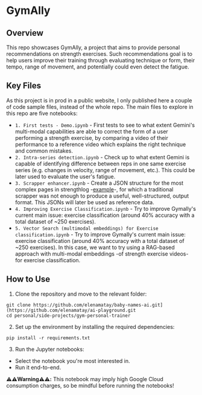 # GymAlly

## Overview
This repo showcases GymAlly, a project that aims to provide personal recommendations on strength exercises. Such recommendations goal is to help users improve their training through evaluating technique or form, their tempo, range of movement, and potentially could even detect the fatigue.

## Key Files

As this project is in prod in a public website, I only published here a couple of code sample files, instead of the whole repo. The main files to explore in this repo are five notebooks:
- `1. First tests - Demo.ipynb` - First tests to see to what extent Gemini's multi-modal capabilities are able to correct the form of a user performing a strength exercise, by comparing a video of their performance to a reference video which explains the right technique and common mistakes.
- `2. Intra-series detection.ipynb` - Check up to what extent Gemini is capable of identifying difference between reps in one same exercise series (e.g. changes in velocity, range of movement, etc.). This could be later used to evaluate the user's fatigue.
- `3. Scrapper enhancer.ipynb` - Create a JSON structure for the most complex pages in strengthlog -[example](https://www.strengthlog.com/deadlift/)-, for which a traditional scrapper was not enough to produce a useful, well-structured, output format. This JSONs will later be used as reference data.
- `4. Improving Exercise Classification.ipynb` - Try to improve Gymally's current main issue: exercise classification (around 40% accuracy with a total dataset of ~250 exercises).
- `5. Vector Search (multimodal embeddings) for Exercise classification.ipynb` - Try to improve Gymally's current main issue: exercise classification (around 40% accuracy with a total dataset of ~250 exercises). In this case, we want to try using a RAG-based approach with multi-modal embeddings -of strength exercise videos- for exercise classification.


## How to Use
1. Clone the repository and move to the relevant folder:
```
git clone https://github.com/elenamatay/baby-names-ai.git](https://github.com/elenamatay/ai-playground.git
cd personal/side-projects/gym-personal-trainer
```

2. Set up the environment by installing the required dependencies:
```
pip install -r requirements.txt
```

3. Run the Jupyter notebooks:
- Select the notebook you're most interested in.
- Run it end-to-end.

**⚠️⚠️Warning⚠️⚠️:** This notebook may imply high Google Cloud consumption charges, so be mindful before running the notebooks!
